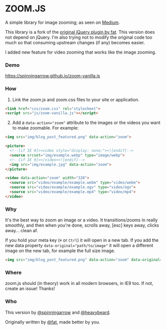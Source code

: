 # ZOOM.JS

A simple library for image zooming; as seen on [Medium](https://medium.com/designing-medium/image-zoom-on-medium-24d146fc0c20).

This library is a fork of the [original jQuery plugin by fat](https://github.com/fat/zoom.js). This version does not depend on jQuery. I'm also trying not to modify the original code too much so that consuming upstream changes (if any) becomes easier.

I added new feature for video zooming that works like the image zooming.

### Demo
https://spinningarrow.github.io/zoom-vanilla.js

### How

1. Link the zoom.js and zoom.css files to your site or application.

  ```html
  <link href="css/zoom.css" rel="stylesheet">
  <script src="js/zoom-vanilla.js"></script>
  ```

2. Add a `data-action="zoom"` attribute to the images or the videos you want to make zoomable. For example:

  ```html
  <img src="img/blog_post_featured.png" data-action="zoom">
  ```
  
  ```html
  <picture>
    <!--[if IE 9]><video style="display: none;"><![endif]-->
    <source srcset="img/example.webp" type="image/webp">
    <!--[if IE 9]></video><![endif]-->
    <img src="img/example.jpg" data-action="zoom">
  </picture>
  ```
  
  ```html
  <video data-action="zoom" width="320"> 
    <source src="video/example/example.webm" type="video/webm">
    <source src="video/example/example.ogv" type="video/ogv">
    <source src="video/example/example.mp4" type="video/mp4">
  </video>
  ```

### Why

It's the best way to zoom an image or a video. It transitions/zooms in really smoothly, and then when you're done, scrolls away, [esc] keys away, clicks away… clean af.

If you hold your meta key (`⌘` or `Ctrl`) it will open in a new tab.
If you add the new data property `data-original="path/to/image"` it will open a different image on the new tab, for example the full size image.

```html
<img src="img/blog_post_featured.png" data-action="zoom" data-original="img/blog_post_featured_full.png">
```

### Where

zoom.js should (in theory) work in all modern browsers, in IE9 too. If not, create an issue! Thanks!


### Who

This version by [@spinningarrow][] and [@heavybeard][].

Originally written by <a href="//twitter.com/fat">@fat</a>, made better by you.

[@spinningarrow]: https://github.com/spinningarrow
[@heavybeard]: https://github.com/heavybeard
